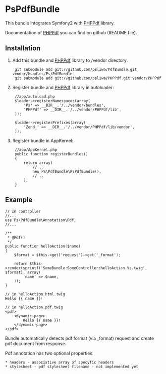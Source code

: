 PsPdfBundle
===========

This bundle integrates Symfony2 with [PHPPdf][1] library.

Documentation of [PHPPdf][1] you can find on github (README file).

Installation
------------

  1. Add this bundle and [PHPPdf][1] library to /vendor directory:

          git submodule add git://github.com/psliwa/PdfBundle.git vendor/bundles/Ps/PdfBundle
          git submodule add git://github.com/psliwa/PHPPdf.git vendor/PHPPdf

  2. Register bundle and [PHPPdf][1] library in autoloader:

          //app/autoload.php
          $loader->registerNamespaces(array(
              'Ps' => __DIR__.'/../vendor/bundles',
              'PHPPdf' => __DIR__.'/../vendor/PHPPdf/lib',
          ));
    
          $loader->registerPrefixes(array(
              'Zend_' => __DIR__.'/../vendor/PHPPdf/lib/vendor',
          ));

  3. Register bundle in AppKernel:

          //app/AppKernel.php
          public function registerBundles()
          {
              return array(
                  // ..
                  new Ps\PdfBundle\PsPdfBundle(),
                  // ..
              );
          }

Example
-------
    // In controller
    //...
    use Ps\PdfBundle\Annotation\Pdf;
    //...
    
    /**
     * @Pdf()
     */
    public function helloAction($name)
    {
        $format = $this->get('request')->get('_format');
        
        return $this->render(sprintf('SomeBundle:SomeController:helloAction.%s.twig', $format), array(
            'name' => $name,
        ));
    }
    
    // in helloAction.html.twig
    Hello {{ name }}!
    
    // in helloAction.pdf.twig
    <pdf>
        <dynamic-page>
            Hello {{ name }}!
        </dynamic-page>
    </pdf>
    
Bundle automatically detects pdf format (via _format) request and create pdf document from response.

Pdf annotation has two optional properties:

    * headers - associative array of specyfic headers
    * stylesheet - pdf stylesheet filename - not implemented yet

[1]: https://github.com/psliwa/PHPPdf